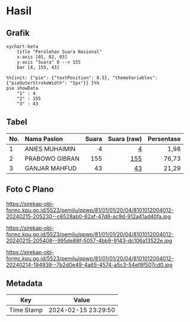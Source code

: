 # Hasil

## Grafik

```mermaid
xychart-beta
    title "Perolehan Suara Nasional"
    x-axis [01, 02, 03]
    y-axis "Suara" 0 --> 155
    bar [4, 155, 43]
```

```mermaid
%%{init: {"pie": {"textPosition": 0.5}, "themeVariables": {"pieOuterStrokeWidth": "5px"}} }%%
pie showData
    "1" : 4
    "2" : 155
    "3" : 43
```

## Tabel

| No. | Nama Paslon    | Suara | Suara (raw) | Persentase |
|:--- |:-------------- | -----:| -----------:| ----------:|
| 1   | ANIES MUHAIMIN | 4     | [4][p-1]    | 1,98       |
| 2   | PRABOWO GIBRAN | 155   | [155][p-2]  | 76,73      |
| 3   | GANJAR MAHFUD  | 43    | [43][p-3]   | 21,29      |


[p-1]: https://github.com/gigit-pemilu/pemilu-2024/blob/main/pilpres/hitung-suara/sub/81-maluku/sub/01-maluku-tengah/sub/01-amahai/sub/2004-soahuku/sub/012-tps/sub/paslon-1.txt
[p-2]: https://github.com/gigit-pemilu/pemilu-2024/blob/main/pilpres/hitung-suara/sub/81-maluku/sub/01-maluku-tengah/sub/01-amahai/sub/2004-soahuku/sub/012-tps/sub/paslon-2.txt
[p-3]: https://github.com/gigit-pemilu/pemilu-2024/blob/main/pilpres/hitung-suara/sub/81-maluku/sub/01-maluku-tengah/sub/01-amahai/sub/2004-soahuku/sub/012-tps/sub/paslon-3.txt

## Foto C Plano

https://sirekap-obj-formc.kpu.go.id/5523/pemilu/ppwp/81/01/01/20/04/8101012004012-20240215-205230--c6528ab0-62af-47d8-ac9d-912a41ad40fa.jpg

https://sirekap-obj-formc.kpu.go.id/5523/pemilu/ppwp/81/01/01/20/04/8101012004012-20240215-205408--995de88f-5057-4bb9-9143-dc106a13522e.jpg

https://sirekap-obj-formc.kpu.go.id/5523/pemilu/ppwp/81/01/01/20/04/8101012004012-20240214-194939--7b2d0e49-4a65-4574-a5c3-54ef8f507cd0.jpg


## Metadata

| Key        | Value               |
| ---------- | ------------------- |
| Time Stamp | 2024-02-15 23:29:50 |



